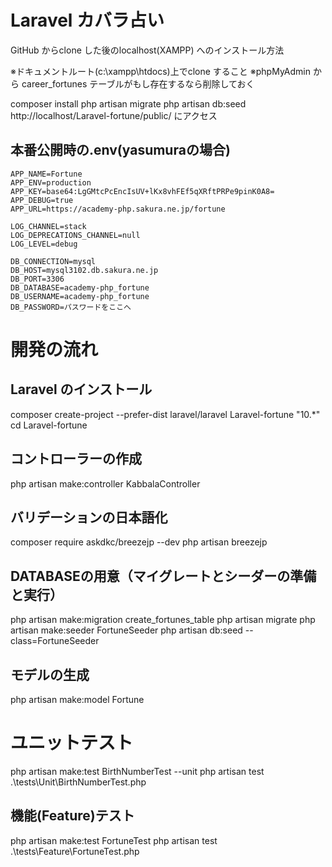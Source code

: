 # Laravel カバラ占い

GitHub からclone した後のlocalhost(XAMPP) へのインストール方法

※ドキュメントルート(c:\xampp\htdocs\)上でclone すること
※phpMyAdmin から career_fortunes テーブルがもし存在するなら削除しておく

composer install
php artisan migrate
php artisan db:seed
http://localhost/Laravel-fortune/public/ にアクセス

## 本番公開時の.env(yasumuraの場合)

```
APP_NAME=Fortune
APP_ENV=production
APP_KEY=base64:LgGMtcPcEncIsUV+lKx8vhFEf5qXRftPRPe9pinK0A8=
APP_DEBUG=true
APP_URL=https://academy-php.sakura.ne.jp/fortune

LOG_CHANNEL=stack
LOG_DEPRECATIONS_CHANNEL=null
LOG_LEVEL=debug

DB_CONNECTION=mysql
DB_HOST=mysql3102.db.sakura.ne.jp
DB_PORT=3306
DB_DATABASE=academy-php_fortune
DB_USERNAME=academy-php_fortune
DB_PASSWORD=パスワードをここへ
```

# 開発の流れ

## Laravel のインストール
composer create-project --prefer-dist laravel/laravel Laravel-fortune "10.*"
cd Laravel-fortune

## コントローラーの作成
php artisan make:controller KabbalaController

## バリデーションの日本語化
composer require askdkc/breezejp --dev
php artisan breezejp

## DATABASEの用意（マイグレートとシーダーの準備と実行）
php artisan make:migration create_fortunes_table 
php artisan migrate
php artisan make:seeder FortuneSeeder
php artisan db:seed --class=FortuneSeeder

## モデルの生成
php artisan make:model Fortune 

# ユニットテスト
php artisan make:test BirthNumberTest --unit
php artisan test .\tests\Unit\BirthNumberTest.php

## 機能(Feature)テスト
php artisan make:test FortuneTest
php artisan test .\tests\Feature\FortuneTest.php 
